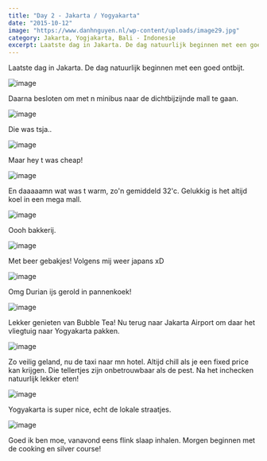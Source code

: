 ```yaml
---
title: "Day 2 - Jakarta / Yogyakarta"
date: "2015-10-12"
image: "https://www.danhnguyen.nl/wp-content/uploads/image29.jpg"
category: Jakarta, Yogjakarta, Bali - Indonesie
excerpt: Laatste dag in Jakarta. De dag natuurlijk beginnen met een goed ontbijt...
---
```


Laatste dag in Jakarta. De dag natuurlijk beginnen met een goed ontbijt.

![image](https://www.danhnguyen.nl/wp-content/uploads//image28-1024x576.jpg)

Daarna besloten om met n minibus naar de dichtbijzijnde mall te gaan.

![image](https://www.danhnguyen.nl/wp-content/uploads//image15-1024x576.jpg)

Die was tsja..

![image](https://www.danhnguyen.nl/wp-content/uploads//image16-1024x576.jpg)

Maar hey t was cheap!

![image](https://www.danhnguyen.nl/wp-content/uploads//image21-1024x576.jpg)

En daaaaamn wat was t warm, zo'n gemiddeld 32'c. Gelukkig is het altijd koel in een mega mall.

![image](https://www.danhnguyen.nl/wp-content/uploads//image22-1024x576.jpg)

Oooh bakkerij.

![image](https://www.danhnguyen.nl/wp-content/uploads//image19-1024x576.jpg)

Met beer gebakjes! Volgens mij weer japans xD

![image](https://www.danhnguyen.nl/wp-content/uploads//image18-1024x576.jpg)

Omg Durian ijs gerold in pannenkoek!

![image](https://www.danhnguyen.nl/wp-content/uploads//image27-1024x576.jpg)

Lekker genieten van Bubble Tea! Nu terug naar Jakarta Airport om daar het vliegtuig naar Yogyakarta pakken.

![image](https://www.danhnguyen.nl/wp-content/uploads//image29-1024x576.jpg)

Zo veilig geland, nu de taxi naar mn hotel. Altijd chill als je een fixed price kan krijgen. Die tellertjes zijn onbetrouwbaar als de pest. Na het inchecken natuurlijk lekker eten!

![image](https://www.danhnguyen.nl/wp-content/uploads//image26-1024x576.jpg)

Yogyakarta is super nice, echt de lokale straatjes.

![image](https://www.danhnguyen.nl/wp-content/uploads//image20-1024x576.jpg)

Goed ik ben moe, vanavond eens flink slaap inhalen. Morgen beginnen met de cooking en silver course!
